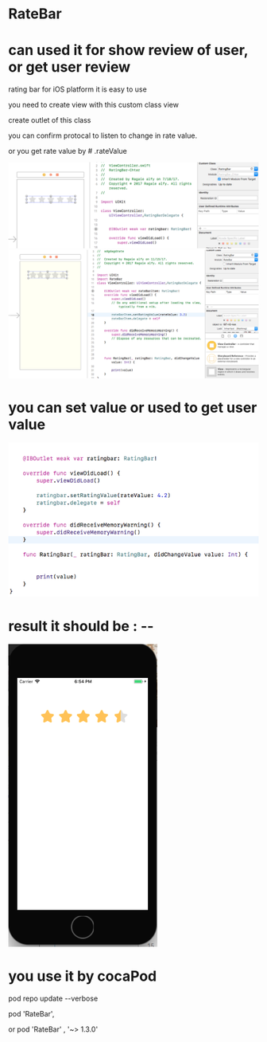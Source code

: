 # RateBar
# can used it for show review of user, or get user review

rating bar for iOS platform it is easy to use 

you need to create view with this custom class view 

create outlet of this class

you can confirm protocal to listen to change in rate value.

or you get rate value by  #  .rateValue

 ![alt tag](https://github.com/ragaie/RateBar/blob/master/Screen%20Shot%202017-11-06%20at%207.23.36%20PM.png)
 ![alt tag](https://github.com/ragaie/RateBar/blob/master/Screen%20Shot%202017-11-15%20at%201.56.50%20PM.png)

# you can set value or used to get user value 
 ![alt tag](https://github.com/ragaie/RateBar/blob/master/Screen%20Shot%202017-11-06%20at%206.51.17%20PM.png)

# result it should be : --

 ![alt tag](https://github.com/ragaie/RateBar/blob/master/Screen%20Shot%202017-11-06%20at%206.54.25%20PM.png)


# you use it  by cocaPod 

pod repo update --verbose 

pod 'RateBar', 

or  pod 'RateBar' , '~> 1.3.0' 
